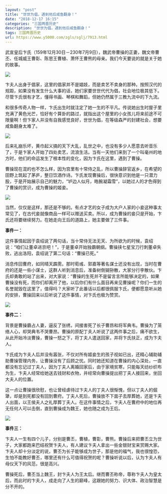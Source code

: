 ```yaml
---
layout: "post"
title: "世世为倡，遇到他后咸鱼翻身！"
date: "2018-12-17 16:15"
categories: "三国两晋历史"
description: "世世为倡，遇到他后咸鱼翻身！"
tags: 三国两晋历史
url: https://www.y5000.com/zgls/sglj/7913.html
---
```






武宣皇后卞氏（159年12月30日－230年7月9日），魏武帝曹操的正妻，魏文帝曹丕、任城威王曹彰、陈思王曹植、萧怀王曹熊的母亲。我们今天要说的就是关于她的故事。

![](https://img.y5000.com/uploads/allimg/161221/1029411201-0.jpg)

卞夫人出身于倡家，这里的倡家并不是娼妓，而是卖艺不卖身的那种。按照汉代的规距，如果没有发生什么大事的话，她们家要世世代代为倡，社会地位极其低下。尽管卞氏很有才艺，懂得书画、琴棋和舞蹈，但她仍然属于三教九流中的下九流。

和很多传奇人物一样，卞氏出生时就注定了她一生的不平凡。传说她出生时屋子里充满了黄色光芒，恰好有个算卦的路过，就指出这个屋里的小女孩儿将来前途不可限量啊！但卞家人并没有自我感觉良好，世世为倡，在等级森严的封建社会，想要咸鱼翻身太难了。

![](https://img.y5000.com/uploads/allimg/161221/8-161221102519252.jpg)

后来礼崩乐坏，黄巾起义搞的天下大乱，乱世之中，也没有多少人愿意去听音乐了，于是卞家人开始了四处卖艺，流浪生活。当有一天他们来到了一个叫毫州的地方时，他们的命运发生了根本性的变化，因为卞氏在这里，遇到了曹操。

曹操现在混的也不怎么样，因为宫里有十常侍之乱，所以曹操辞官返乡，在希望的田野上筑起了茅庐，整日饮酒作诗。卞氏发现曹操后，很快意识到他是一只潜力股，于是开始展示自己的魅力，“垆边人似月，皓腕凝霜雪”，以她过人的才色得到了曹操的赏识，成为曹操的姬妾。

![](https://img.y5000.com/uploads/allimg/161221/1029414325-1.jpg)

当然，仅仅是这样，那还是不够的。有点才艺的女子成为大户人家的小妾这种事太常见了，在古代妾就像商品一样可以赠送买卖。所以，成为曹操的妾只是开始，卞氏还将要继续努力。在她走向王后的道路上，她主要做了三件事。

**事件一：**

这件事情起因于袁绍说了两句话，当十常侍无法无天、为所欲为的时候，袁绍说：“咱们让董卓进京吧！”，于是董卓开始独霸朝纲。曹操挟七星宝刀行刺董卓失败，逃出洛阳，袁绍说了第二句话：“曹操已死。”

消息传回曹府，如同晴天霹雳。那时荀彧、郭嘉等著名谋士还没有出现，当时在曹府的还是一些小谋士，这群人听到消息后，准备树倒猢狲散，大家分行李散伙。卞氏却勇敢的站了出来，对大家说：“曹操的生死并不是留言言所能够决定的，如果曹操没有死，而你们却离开了他，以后你们有什么面目再来见曹操呢？你们一生的名誉就毁在这里了，值得吗？大家听了此番话以后都很佩服卞氏，便都愿意听从她的安排，曹操回来以后听说了这件事情，对卞氏也极为赞赏。

![](https://img.y5000.com/uploads/allimg/161221/8-1612211025094K.jpg)

**事件二：**

背景是曹操霸占人妻，逼反了张绣，间接害死了长子曹昂和将军典韦。曹操为了笼络人心，却哭典韦不哭曹昂。曹操的原配丁夫人听说了这两件事之后，痛不欲生，从此开始冷淡曹操，曹操一怒之下，将丁夫人遣送回家，并将卞氏扶正，成为卞夫人。

卞氏成为卞夫人后并没有嚣张，不仅对所有姬妾生的孩子视如已出，还精心辅助辅助曹操管理内务，让曹操没有了后顾之忧。同时她还知道在曹操的内心深处，一直都没有忘记过丁夫人，因为丁夫人离婚回家后，由于家境贫寒，只能每天纺纱织布为生，卞夫人经常给她送去钱财和衣物，并经常向曹操提出把丁夫人接回来，坐回大夫人的位置。

这一点让曹操很欣慰，也让曾经虐待过卞夫人的丁夫人很惭愧，但以丁夫人的倔犟，却是到死都没有回到曹府。丁夫人死后，曹操放不下面子去厚葬她，还是卞夫人出面，以王侯夫人之礼厚葬丁夫人。在这件事情之后，卞夫人在曹府中的地位再无任何人可以击倒，直到曹操成为魏王，她也随之成为王后。

![](https://img.y5000.com/uploads/allimg/161221/102941KR-2.jpg)

**事件三：**

卞夫人一生有四个儿子，分别是曹丕，曹植，曹彰，曹熊。曹操后来把曹丕立为世子，大家都跑来巴结祝贺卞夫人，有人建议卞夫人拿出一些金银财宝来赏赐大家。卞夫人却十分淡定的说，曹丕为长子能够成为世子，那是他的福气，我也很惶恐，生怕不能教好曹丕，哪里还有什么可值得祝贺的呢？曹操听说以后，认为卞夫人有母仪天下的风范，很是高兴。

曹操死后，曹丕当上魏王，封卞夫人为王太后。继而曹丕称帝，尊称卞夫人为皇太后，而此时的卞夫人，成走向了人生的巅峰，这跟她的努力、识大体、政治智慧是分不开的。
